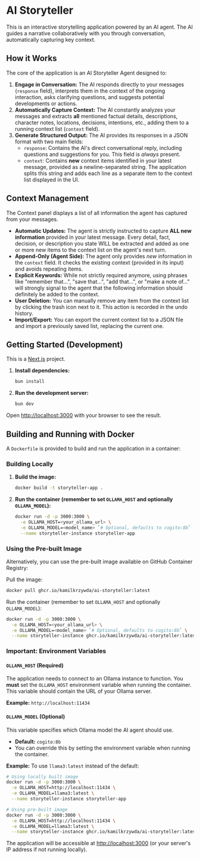 # AI Storyteller

This is an interactive storytelling application powered by an AI agent. The AI guides a narrative collaboratively with you through conversation, automatically capturing key context.

## How it Works

The core of the application is an AI Storyteller Agent designed to:

1.  **Engage in Conversation:** The AI responds directly to your messages (`response` field), interprets them in the context of the ongoing interaction, asks clarifying questions, and suggests potential developments or actions.
2.  **Automatically Capture Context:** The AI constantly analyzes your messages and extracts **all** mentioned factual details, descriptions, character notes, locations, decisions, intentions, etc., adding them to a running context list (`context` field).
3.  **Generate Structured Output:** The AI provides its responses in a JSON format with two main fields:
    *   `response`: Contains the AI's direct conversational reply, including questions and suggestions for you. This field is *always* present.
    *   `context`: Contains **new** context items identified in your latest message, provided as a newline-separated string. The application splits this string and adds each line as a separate item to the context list displayed in the UI.

## Context Management

The Context panel displays a list of all information the agent has captured from your messages.

*   **Automatic Updates:** The agent is strictly instructed to capture **ALL new information** provided in your latest message. Every detail, fact, decision, or description you state WILL be extracted and added as one or more new items to the context list on the agent's next turn.
*   **Append-Only (Agent Side):** The agent only provides *new* information in the `context` field. It checks the existing context (provided in its input) and avoids repeating items.
*   **Explicit Keywords:** While not strictly required anymore, using phrases like "remember that...", "save that...", "add that...", or "make a note of..." will strongly signal to the agent that the following information should definitely be added to the context.
*   **User Deletion:** You can manually remove any item from the context list by clicking the trash icon next to it. This action is recorded in the undo history.
*   **Import/Export:** You can export the current context list to a JSON file and import a previously saved list, replacing the current one.

## Getting Started (Development)

This is a [Next.js](https://nextjs.org) project.

1.  **Install dependencies:**
    ```bash
    bun install
    ```
2.  **Run the development server:**
    ```bash
    bun dev
    ```

Open [http://localhost:3000](http://localhost:3000) with your browser to see the result.

## Building and Running with Docker

A `Dockerfile` is provided to build and run the application in a container:

### Building Locally

1.  **Build the image:**
    ```bash
    docker build -t storyteller-app .
    ```
2.  **Run the container (remember to set `OLLAMA_HOST` and optionally `OLLAMA_MODEL`):**
    ```bash
    docker run -d -p 3000:3000 \
      -e OLLAMA_HOST=<your_ollama_url> \
      -e OLLAMA_MODEL=<model_name> `# Optional, defaults to cogito:8b` \
      --name storyteller-instance storyteller-app
    ```

### Using the Pre-built Image

Alternatively, you can use the pre-built image available on GitHub Container Registry:

Pull the image:
```bash
docker pull ghcr.io/kamilkrzywda/ai-storyteller:latest
```

Run the container (remember to set `OLLAMA_HOST` and optionally `OLLAMA_MODEL`):
```bash
docker run -d -p 3000:3000 \
  -e OLLAMA_HOST=<your_ollama_url> \
  -e OLLAMA_MODEL=<model_name> `# Optional, defaults to cogito:8b` \
  --name storyteller-instance ghcr.io/kamilkrzywda/ai-storyteller:latest
```

### Important: Environment Variables

#### `OLLAMA_HOST` (Required)

The application needs to connect to an Ollama instance to function. You **must** set the `OLLAMA_HOST` environment variable when running the container. This variable should contain the URL of your Ollama server.

**Example:** `http://localhost:11434`

#### `OLLAMA_MODEL` (Optional)

This variable specifies which Ollama model the AI agent should use.

*   **Default:** `cogito:8b`
*   You can override this by setting the environment variable when running the container.

**Example:** To use `llama3:latest` instead of the default:

```bash
# Using locally built image
docker run -d -p 3000:3000 \
  -e OLLAMA_HOST=http://localhost:11434 \
  -e OLLAMA_MODEL=llama3:latest \
  --name storyteller-instance storyteller-app

# Using pre-built image
docker run -d -p 3000:3000 \
  -e OLLAMA_HOST=http://localhost:11434 \
  -e OLLAMA_MODEL=llama3:latest \
  --name storyteller-instance ghcr.io/kamilkrzywda/ai-storyteller:latest
```

The application will be accessible at [http://localhost:3000](http://localhost:3000) (or your server's IP address if not running locally).
